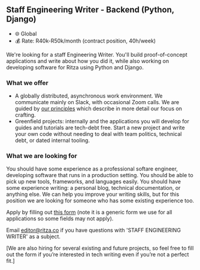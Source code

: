## Staff Engineering Writer - Backend (Python, Django)

- 🌐 Global
- 💰 Rate: R40k-R50k/month (contract position, 40h/week)

We're looking for a staff Engineering Writer. You'll build proof-of-concept applications and write about how you did it, while also working on developing software for Ritza using Python and Django.

### What we offer

* A globally distributed, asynchronous work environment. We communicate mainly on Slack, with occasional Zoom calls. We are guided by [our principles](https://ritza.co/handbook/how-we-work/principles/) which describe in more detail our focus on crafting.
* Greenfield projects: internally and the applications you will develop for guides and tutorials are tech-debt free. Start a new project and write your own code without needing to deal with team politics, technical debt, or dated internal tooling.

### What we are looking for

You should have some experience as a professional softare engineer, developing software that runs in a production setting. You should be able to pick up new tools, frameworks, and languages easily. You should have some experience writing: a personal blog, technical documentation, or anything else. We can help you improve your writing skills, but for this position we are looking for someone who has some existing experience too.

Apply by filling out [this form](https://forms.gle/iWTKqA6cgzKePGoL7) (note it is a generic form we use for all applications so some fields may not apply).

Email editor@ritza.co if you have questions with 'STAFF ENGINEERING WRITER' as a subject.

[We are also hiring for several existing and future projects, so feel free to fill out the form if you’re interested in tech writing even if you’re not a perfect fit.]
